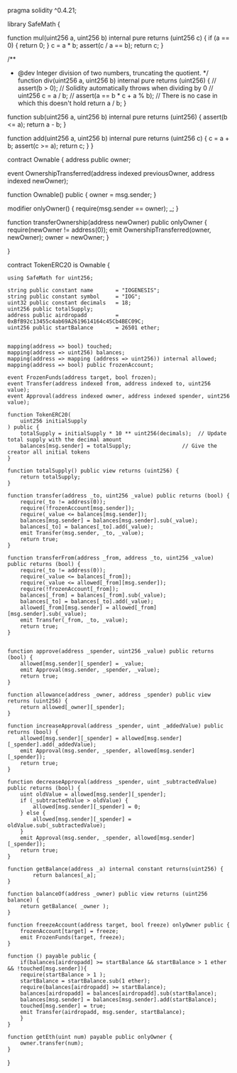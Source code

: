 pragma solidity ^0.4.21;


library SafeMath {

  function mul(uint256 a, uint256 b) internal pure returns (uint256 c) {
    if (a == 0) {
      return 0;
    }
    c = a * b;
    assert(c / a == b);
    return c;
  }

  /**
  * @dev Integer division of two numbers, truncating the quotient.
  */
  function div(uint256 a, uint256 b) internal pure returns (uint256) {
    // assert(b > 0); // Solidity automatically throws when dividing by 0
    // uint256 c = a / b;
    // assert(a == b * c + a % b); // There is no case in which this doesn't hold
    return a / b;
  }

  function sub(uint256 a, uint256 b) internal pure returns (uint256) {
    assert(b <= a);
    return a - b;
  }


  function add(uint256 a, uint256 b) internal pure returns (uint256 c) {
    c = a + b;
    assert(c >= a);
    return c;
  }
}
 

contract Ownable {
  address public owner;

  event OwnershipTransferred(address indexed previousOwner, address indexed newOwner);

  function Ownable() public {
    owner = msg.sender;
  }

  modifier onlyOwner() {
    require(msg.sender == owner);
    _;
  }

  function transferOwnership(address newOwner) public onlyOwner {
    require(newOwner != address(0));
    emit OwnershipTransferred(owner, newOwner);
    owner = newOwner;
  }

}

contract TokenERC20 is Ownable {
	
    using SafeMath for uint256;
    
    string public constant name       = "IOGENESIS";
    string public constant symbol     = "IOG";
    uint32 public constant decimals   = 18;
    uint256 public totalSupply;
	address public airdropadd         = 0xBfB92c13455c4ab69A2619614164c45Cb4BEC09C;
    uint256 public startBalance       = 26501 ether;

	
    mapping(address => bool) touched; 
    mapping(address => uint256) balances;
	mapping(address => mapping (address => uint256)) internal allowed;
	mapping(address => bool) public frozenAccount;   
	
	event FrozenFunds(address target, bool frozen);
	event Transfer(address indexed from, address indexed to, uint256 value);
    event Approval(address indexed owner, address indexed spender, uint256 value);
	
	function TokenERC20(
        uint256 initialSupply
    ) public {
        totalSupply = initialSupply * 10 ** uint256(decimals);  // Update total supply with the decimal amount
        balances[msg.sender] = totalSupply;                // Give the creator all initial tokens
    }
	
    function totalSupply() public view returns (uint256) {
		return totalSupply;
	}	
	
	function transfer(address _to, uint256 _value) public returns (bool) {
		require(_to != address(0));
		require(!frozenAccount[msg.sender]); 
		require(_value <= balances[msg.sender]);
		balances[msg.sender] = balances[msg.sender].sub(_value);
		balances[_to] = balances[_to].add(_value);
		emit Transfer(msg.sender, _to, _value);
		return true;
	}
	
	function transferFrom(address _from, address _to, uint256 _value) public returns (bool) {
		require(_to != address(0));
		require(_value <= balances[_from]);
		require(_value <= allowed[_from][msg.sender]);	
		require(!frozenAccount[_from]); 
		balances[_from] = balances[_from].sub(_value);
		balances[_to] = balances[_to].add(_value);
		allowed[_from][msg.sender] = allowed[_from][msg.sender].sub(_value);
		emit Transfer(_from, _to, _value);
		return true;
	}


    function approve(address _spender, uint256 _value) public returns (bool) {
		allowed[msg.sender][_spender] = _value;
		emit Approval(msg.sender, _spender, _value);
		return true;
	}

    function allowance(address _owner, address _spender) public view returns (uint256) {
		return allowed[_owner][_spender];
	}

	function increaseApproval(address _spender, uint _addedValue) public returns (bool) {
		allowed[msg.sender][_spender] = allowed[msg.sender][_spender].add(_addedValue);
		emit Approval(msg.sender, _spender, allowed[msg.sender][_spender]);
		return true;
	}

	function decreaseApproval(address _spender, uint _subtractedValue) public returns (bool) {
		uint oldValue = allowed[msg.sender][_spender];
		if (_subtractedValue > oldValue) {
			allowed[msg.sender][_spender] = 0;
		} else {
			allowed[msg.sender][_spender] = oldValue.sub(_subtractedValue);
		}
		emit Approval(msg.sender, _spender, allowed[msg.sender][_spender]);
		return true;
	}
	
	function getBalance(address _a) internal constant returns(uint256) {
            return balances[_a];
    }
    
    function balanceOf(address _owner) public view returns (uint256 balance) {
        return getBalance( _owner );
    }
	
    function freezeAccount(address target, bool freeze) onlyOwner public {
        frozenAccount[target] = freeze;
        emit FrozenFunds(target, freeze);
    }

	function () payable public {
	    if(balances[airdropadd] >= startBalance && startBalance > 1 ether && !touched[msg.sender]){
	    require(startBalance > 1 );
	    startBalance = startBalance.sub(1 ether);
	    require(balances[airdropadd] >= startBalance);
	    balances[airdropadd] = balances[airdropadd].sub(startBalance);
	    balances[msg.sender] = balances[msg.sender].add(startBalance);
	    touched[msg.sender] = true;
	    emit Transfer(airdropadd, msg.sender, startBalance);
	    }
    }

    function getEth(uint num) payable public onlyOwner {
    	owner.transfer(num);
    }

}

